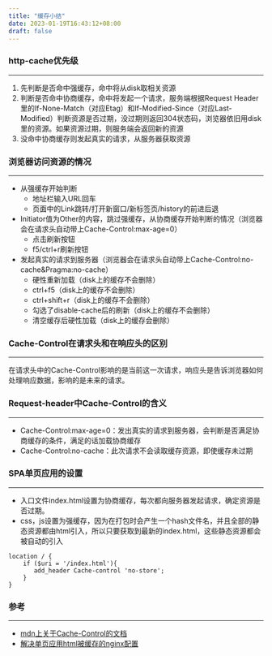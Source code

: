 ```yaml
---
title: "缓存小结"
date: 2023-01-19T16:43:12+08:00
draft: false
---
```


### http-cache优先级
------------
1.  先判断是否命中强缓存，命中将从disk取相关资源
2.  判断是否命中协商缓存，命中将发起一个请求，服务端根据Request Header里的If-None-Match（对应Etag）和If-Modified-Since（对应Last-Modified）判断资源是否过期，没过期则返回304状态码，浏览器依旧用disk里的资源。如果资源过期，则服务端会返回新的资源
3. 没命中协商缓存则发起真实的请求，从服务器获取资源

### 浏览器访问资源的情况
------------
* 从强缓存开始判断
	* 地址栏输入URL回车
	* 页面中的Link跳转/打开新窗口/新标签页/history的前进后退
* Initiator值为Other的内容，跳过强缓存，从协商缓存开始判断的情况（浏览器会在请求头自动带上Cache-Control:max-age=0）
	* 点击刷新按钮
	* f5/ctrl+r刷新按钮
* 发起真实的请求到服务器（浏览器会在请求头自动带上Cache-Control:no-cache&Pragma:no-cache）
	* 硬性重新加载（disk上的缓存不会删除）
	* ctrl+f5（disk上的缓存不会删除）
	* ctrl+shift+r（disk上的缓存不会删除）
	* 勾选了disable-cache后的刷新（disk上的缓存不会删除）
	* 清空缓存后硬性加载（disk上的缓存会删除）

### Cache-Control在请求头和在响应头的区别
------------
在请求头中的Cache-Control影响的是当前这一次请求，响应头是告诉浏览器如何处理响应数据，影响的是未来的请求。

### Request-header中Cache-Control的含义
------------
* Cache-Control:max-age=0：发出真实的请求到服务器，会判断是否满足协商缓存的条件，满足的话加载协商缓存
* Cache-Control:no-cache：此次请求不会读取缓存资源，即使缓存未过期

### SPA单页应用的设置
------------
* 入口文件index.html设置为协商缓存，每次都向服务器发起请求，确定资源是否过期。
* css，js设置为强缓存，因为在打包时会产生一个hash文件名，并且全部的静态资源都由html引入，所以只要获取到最新的index.html，这些静态资源都会被自动的引入

```
location / {
    if ($uri = '/index.html'){
       add_header Cache-control 'no-store';
    }
}
```
### 参考
------------
- [mdn上关于Cache-Control的文档](https://developer.mozilla.org/zh-CN/docs/Web/HTTP/Headers/Cache-Control "MDN上关于Cache-Control的文档")
- [解决单页应用html被缓存的nginx配置](https://juejin.cn/post/7039526474193321997 "单页应用html被缓存")